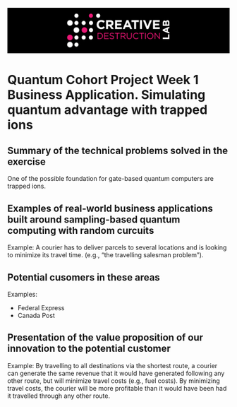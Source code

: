 ![CDL 2020 Cohort Project](../figures/CDL_logo.jpg)
# Quantum Cohort Project Week 1 Business Application. Simulating quantum advantage with trapped ions

## Summary of the technical problems solved in the exercise

One of the possible foundation for gate-based quantum computers are trapped ions.

## Examples of real-world business applications built around sampling-based quantum computing with random curcuits

Example: A courier has to deliver parcels to several locations and is looking to minimize its travel time. (e.g., “the travelling salesman problem”).

## Potential cusomers in these areas

Examples: 
- Federal Express
- Canada Post

## Presentation of the value proposition of our innovation to the potential customer

Example: By travelling to all destinations via the shortest route, a courier can generate the same revenue that it would have generated following any other route, but will minimize travel costs (e.g., fuel costs). By minimizing travel costs, the courier will be more profitable than it would have been had it travelled through any other route.
